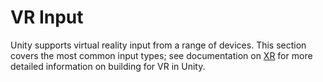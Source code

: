 # VR Input

Unity supports virtual reality input from a range of devices. This section covers the most common input types; see documentation on [XR](XR) for more detailed information on building for VR in Unity.
